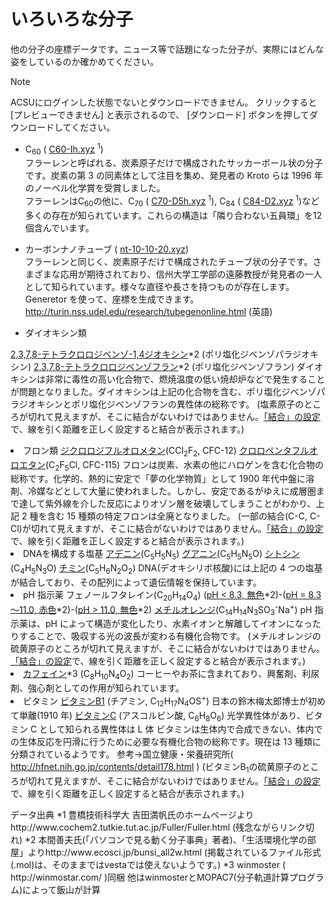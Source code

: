 # いろいろな分子

他の分子の座標データです。ニュース等で話題になった分子が、実際にはどんな姿をしているのか確かめてください。

>[!note]
>ACSUにログインした状態でないとダウンロードできません。
>クリックすると [プレビューできません] と表示されるので、 [ダウンロード] ボタンを押してダウンロードしてください。

- C<sub>60</sub> ( <a href="https://drive.google.com/file/d/1iZFIsWPXU0127XlVJwRk2M8UK-KkCzHW">C60-Ih.xyz</a> <sup>1</sup>)  
フラーレンと呼ばれる、炭素原子だけで構成されたサッカーボール状の分子です。炭素の第 3 の同素体として注目を集め、発見者の Kroto らは 1996 年のノーベル化学賞を受賞しました。  
フラーレンはC<sub>60</sub>の他に、C<sub>70</sub> ( <a href="https://drive.google.com/file/d/1D1Yk930Bc6vQQybJKufGMNdH32dPXxZI">C70-D5h.xyz</a> <sup>1</sup>), C<sub>84</sub> ( <a href="https://drive.google.com/file/d/1y3FhQqhRhG9rk3hQmCIrTyyQ6APcXfmx">C84-D2.xyz</a> <sup>1</sup>)など多くの存在が知られています。これらの構造は「隣り合わない五員環」を12個含んでいます。
- カーボンナノチューブ ( <a href="https://drive.google.com/file/d/1iYnXVpgQiQVyxVzWMpe9wd5GMEYCKMc3/view">nt-10-10-20.xyz</a>)  
フラーレンと同じく、炭素原子だけで構成されたチューブ状の分子です。さまざまな応用が期待されており、信州大学工学部の遠藤教授が発見者の一人として知られています。様々な直径や長さを持つものが存在します。  
Generetor を使って、座標を生成できます。  
http://turin.nss.udel.edu/research/tubegenonline.html (英語)

 	<li>ダイオキシン類
<a href="http://science.shinshu-u.ac.jp/~tiiyama/wp-content/uploads/2011/07/tcdd.xyz">2,3,7,8-テトラクロロジベンゾ-1,4ジオキシン</a>*2 (ポリ塩化ジベンゾパラジオキシン)
<a href="http://science.shinshu-u.ac.jp/~tiiyama/wp-content/uploads/2011/07/4cdf1.xyz">2,3,7,8-テトラクロロジベンゾフラン</a>*2 (ポリ塩化ジベンゾフラン)
ダイオキシンは非常に毒性の高い化合物で、燃焼温度の低い焼却炉などで発生することが問題となりました。ダイオキシンは上記の化合物を含む、ポリ塩化ジベンゾパラジオキシンとポリ塩化ジベンゾフランの異性体の総称です。
(塩素原子のところが切れて見えますが、そこに結合がないわけではありません。<a title="原子間にひく線の設定" href="http://science.shinshu-u.ac.jp/~tiiyama/?page_id=3246">「結合」の設定</a>で、線を引く距離を正しく設定すると結合が表示されます。)</li>
 	<li>フロン類
<a href="http://science.shinshu-u.ac.jp/~tiiyama/wp-content/uploads/2011/07/CCl2F2.xyz">ジクロロジフルオロメタン</a>(CCl<sub>2</sub>F<sub>2</sub>, CFC-12)
<a href="http://science.shinshu-u.ac.jp/~tiiyama/wp-content/uploads/2011/07/C2F5Cl.xyz">クロロペンタフルオロエタン</a>(C<sub>2</sub>F<sub>5</sub>Cl, CFC-115)
フロンは炭素、水素の他にハロゲンを含む化合物の総称です。化学的、熱的に安定で「夢の化学物質」として 1900 年代中盤に溶剤、冷媒などとして大量に使われました。しかし、安定であるがゆえに成層圏まで達して紫外線を介した反応によりオゾン層を破壊してしまうことがわかり、上記 2 種を含む 15 種類の特定フロンは全廃となりました。
(一部の結合(C-C, C-Cl)が切れて見えますが、そこに結合がないわけではありません。<a title="原子間にひく線の設定" href="http://science.shinshu-u.ac.jp/~tiiyama/?page_id=3246">「結合」の設定</a>で、線を引く距離を正しく設定すると結合が表示されます。)</li>
 	<li>DNAを構成する塩基
<a href="http://science.shinshu-u.ac.jp/~tiiyama/wp-content/uploads/2011/07/Adenine.xyz">アデニン</a>(C<sub>5</sub>H<sub>5</sub>N<sub>5</sub>)
<a href="http://science.shinshu-u.ac.jp/~tiiyama/wp-content/uploads/2011/07/Guanine.xyz">グアニン</a>(C<sub>5</sub>H<sub>5</sub>N<sub>5</sub>O)
<a href="http://science.shinshu-u.ac.jp/~tiiyama/wp-content/uploads/2011/07/Cytosine.xyz">シトシン</a>(C<sub>4</sub>H<sub>5</sub>N<sub>3</sub>O)
<a href="http://science.shinshu-u.ac.jp/~tiiyama/wp-content/uploads/2011/07/Thymine.xyz">チミン</a>(C<sub>5</sub>H<sub>6</sub>N<sub>2</sub>O<sub>2</sub>)
DNA(デオキシリボ核酸)には上記の 4 つの塩基が結合しており、その配列によって遺伝情報を保持しています。</li>
 	<li>pH 指示薬
フェノールフタレイン(C<sub>20</sub>H<sub>14</sub>O<sub>4</sub>) (<a href="http://science.shinshu-u.ac.jp/~tiiyama/wp-content/uploads/2011/07/phph1.xyz">pH &lt; 8.3, 無色</a>*2)-(<a href="http://science.shinshu-u.ac.jp/~tiiyama/wp-content/uploads/2011/07/phph2.xyz">pH = 8.3～11.0, 赤色</a>*2)-(<a href="http://science.shinshu-u.ac.jp/~tiiyama/wp-content/uploads/2011/07/phph3.xyz">pH &gt; 11.0, 無色</a>*2)
<a href="http://science.shinshu-u.ac.jp/~tiiyama/wp-content/uploads/2011/07/MO.xyz">メチルオレンジ</a>(C<sub>14</sub>H<sub>14</sub>N<sub>3</sub>SO<sub>3</sub><sup>-</sup>Na<sup>+</sup>)
pH 指示薬は、pH によって構造が変化したり、水素イオンと解離してイオンになったりすることで、吸収する光の波長が変わる有機化合物です。
(メチルオレンジの硫黄原子のところが切れて見えますが、そこに結合がないわけではありません。<a title="原子間にひく線の設定" href="http://science.shinshu-u.ac.jp/~tiiyama/?page_id=3246">「結合」の設定</a>で、線を引く距離を正しく設定すると結合が表示されます。)</li>
 	<li><a href="http://science.shinshu-u.ac.jp/~tiiyama/wp-content/uploads/2011/07/Caffeine.xyz">カフェイン</a>*3 (C<sub>8</sub>H<sub>10</sub>N<sub>4</sub>O<sub>2</sub>)
コーヒーやお茶に含まれており、興奮剤、利尿剤、強心剤としての作用が知られています。</li>
 	<li>ビタミン
<a href="http://science.shinshu-u.ac.jp/~tiiyama/wp-content/uploads/2011/07/Thiamin.xyz">ビタミンB1</a> (チアミン, C<sub>12</sub>H<sub>17</sub>N<sub>4</sub>OS<sup>+</sup>) 日本の鈴木梅太郎博士が初めて単離(1910 年)
<a href="http://science.shinshu-u.ac.jp/~tiiyama/wp-content/uploads/2011/07/AscorbicAcid.xyz">ビタミンC</a> (アスコルビン酸, C<sub>6</sub>H<sub>8</sub>O<sub>6</sub>) 光学異性体があり、ビタミン C として知られる異性体は L 体
ビタミンは生体内で合成できない、体内での生体反応を円滑に行うために必要な有機化合物の総称です。現在は 13 種類に分類されているようです。
参考→国立健康・栄養研究所( http://hfnet.nih.go.jp/contents/detail178.html )
(ビタミンB<sub>1</sub>の硫黄原子のところが切れて見えますが、そこに結合がないわけではありません。<a title="原子間にひく線の設定" href="http://science.shinshu-u.ac.jp/~tiiyama/?page_id=3246">「結合」の設定</a>で、線を引く距離を正しく設定すると結合が表示されます。)</li>
</ul>
データ出典
*1 豊橋技術科学大 吉田満帆氏のホームページよりhttp://www.cochem2.tutkie.tut.ac.jp/Fuller/Fuller.html
(残念ながらリンク切れ)
*2 本間善夫氏(「パソコンで見る動く分子事典」著者)、「生活環境化学の部屋」よりhttp://www.ecosci.jp/bunsi_all2w.html
(掲載されているファイル形式(.mol)は、そのままではvestaでは使えないようです。)
*3 winmoster ( http://winmostar.com/ )同梱
他はwinmosterとMOPAC7(分子軌道計算プログラム)によって飯山が計算

